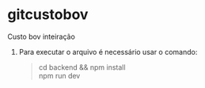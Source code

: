 # gitcustobov
Custo bov inteiração

1. Para executar o arquivo é necessário usar o comando:

     > cd backend && npm install  
     > npm run dev
     
  
